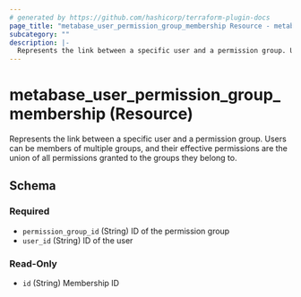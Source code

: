 ```yaml
---
# generated by https://github.com/hashicorp/terraform-plugin-docs
page_title: "metabase_user_permission_group_membership Resource - metabase"
subcategory: ""
description: |-
  Represents the link between a specific user and a permission group. Users can be members of multiple groups, and their effective permissions are the union of all permissions granted to the groups they belong to.
---
```


# metabase_user_permission_group_membership (Resource)

Represents the link between a specific user and a permission group. Users can be members of multiple groups, and their effective permissions are the union of all permissions granted to the groups they belong to.



<!-- schema generated by tfplugindocs -->
## Schema

### Required

- `permission_group_id` (String) ID of the permission group
- `user_id` (String) ID of the user

### Read-Only

- `id` (String) Membership ID
